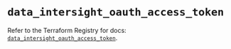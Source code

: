 # `data_intersight_oauth_access_token`

Refer to the Terraform Registry for docs: [`data_intersight_oauth_access_token`](https://registry.terraform.io/providers/ciscodevnet/intersight/1.0.71/docs/data-sources/oauth_access_token).

